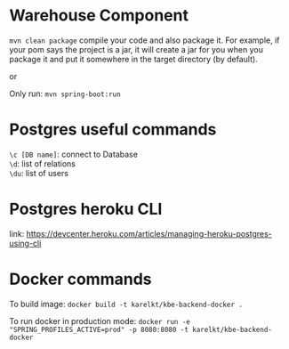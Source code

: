 # Warehouse Component
```mvn clean package```
compile your code and also package it. For example, if your pom says the project is a jar, it will create a jar for you when you package it and put it somewhere in the target directory (by default).

or 

Only run:
```mvn spring-boot:run```

# Postgres useful commands
```\c [DB name]```: connect to Database   
```\d```: list of relations   
```\du```: list of users   

# Postgres heroku CLI
link: https://devcenter.heroku.com/articles/managing-heroku-postgres-using-cli


# Docker commands
To build image:
```docker build -t karelkt/kbe-backend-docker .```

To run docker in production mode:
```docker run -e "SPRING_PROFILES_ACTIVE=prod" -p 8080:8080 -t karelkt/kbe-backend-docker ```
